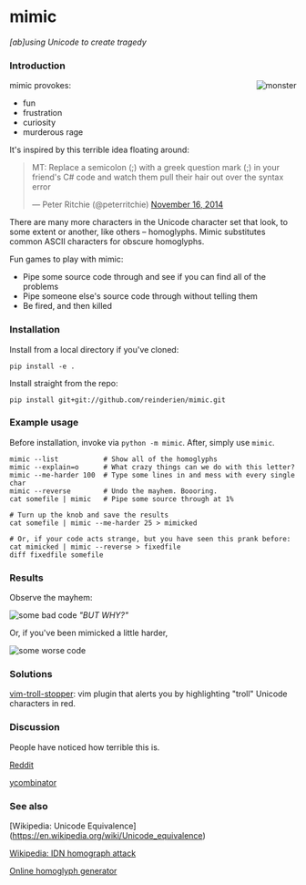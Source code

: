 # mimic
*[ab]using Unicode to create tragedy*

### Introduction

<img alt="monster" align="right"
     src="https://cloud.githubusercontent.com/assets/1236420/10557120/f1faedfe-746b-11e5-8a7b-671bd3e30691.jpg" />

mimic provokes:
- fun
- frustration
- curiosity
- murderous rage

It's inspired by this terrible idea floating around:

<blockquote class="twitter-tweet" lang="en"><p lang="en" dir="ltr">MT: Replace a semicolon (;) with a greek question mark (;) in your friend&#39;s C# code and watch them pull their hair out over the syntax error</p>&mdash; Peter Ritchie (@peterritchie) <a href="https://twitter.com/peterritchie/status/534011965132120064">November 16, 2014</a></blockquote>
<script async src="//platform.twitter.com/widgets.js" charset="utf-8"></script>

There are many more characters in the Unicode character set that look, to some extent or another, like others – homoglyphs. Mimic substitutes common ASCII characters for obscure homoglyphs.

Fun games to play with mimic:
- Pipe some source code through and see if you can find all of the problems
- Pipe someone else's source code through without telling them
- Be fired, and then killed
 
### Installation

Install from a local directory if you've cloned:

```
pip install -e .
```

Install straight from the repo:

```
pip install git+git://github.com/reinderien/mimic.git
```


### Example usage

Before installation, invoke via `python -m mimic`. After, simply use `mimic`.

```
mimic --list           # Show all of the homoglyphs
mimic --explain=o      # What crazy things can we do with this letter?
mimic --me-harder 100  # Type some lines in and mess with every single char
mimic --reverse        # Undo the mayhem. Boooring.
cat somefile | mimic   # Pipe some source through at 1%

# Turn up the knob and save the results
cat somefile | mimic --me-harder 25 > mimicked

# Or, if your code acts strange, but you have seen this prank before:
cat mimicked | mimic --reverse > fixedfile
diff fixedfile somefile
```

### Results

Observe the mayhem:

<img alt="some bad code"
     src="https://cloud.githubusercontent.com/assets/1236420/10564931/76507da4-7592-11e5-9971-f6a04ad06298.png" />
*"BUT WHY?"*

Or, if you've been mimicked a little harder,

<img alt="some worse code"
     src="https://cloud.githubusercontent.com/assets/1236420/10564914/f7963ae4-7591-11e5-9b45-f123e42b22f4.png" />

### Solutions

[vim-troll-stopper](https://github.com/vim-utils/vim-troll-stopper): vim plugin
that alerts you by highlighting "troll" Unicode characters in red.

### Discussion

People have noticed how terrible this is.

[Reddit](https://reddit.com/r/programming/3pcs0c)

[ycombinator](https://news.ycombinator.com/item?id=10437619)

### See also

[Wikipedia: Unicode Equivalence] (https://en.wikipedia.org/wiki/Unicode_equivalence)

[Wikipedia: IDN homograph attack](https://en.wikipedia.org/wiki/IDN_homograph_attack)

[Online homoglyph generator](http://www.irongeek.com/homoglyph-attack-generator.php)
